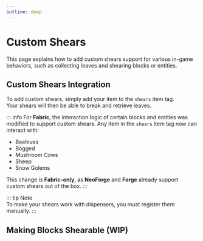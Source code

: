 ```yaml
---
outline: deep
---
```


# Custom Shears

This page explains how to add custom shears support for various in-game behaviors, such as collecting leaves and shearing blocks or entities.

## Custom Shears Integration

To add custom shears, simply add your item to the `shears` item tag.  
Your shears will then be able to break and retrieve leaves.

::: info
For **Fabric**, the interaction logic of certain blocks and entities was modified to support custom shears.
Any item in the `shears` item tag now can interact with:

- Beehives
- Bogged
- Mushroom Cows
- Sheep
- Snow Golems

This change is **Fabric-only**, as **NeoForge** and **Forge** already support custom shears out of the box.
:::

::: tip Note  
To make your shears work with dispensers, you must register them manually.
:::

## Making Blocks Shearable (WIP)

